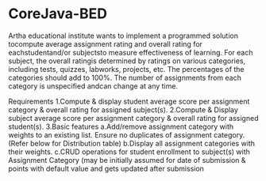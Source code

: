 # CoreJava-BED

Artha educational institute wants to implement a programmed solution tocompute average assignment rating and overall  rating for eachstudentand/or subjectsto measure  effectiveness of learning. For each subject, the overall ratingis determined by ratings on various categories, including tests, quizzes, labworks, projects, etc.  The percentages of the categories should add to 100%. The number of assignments from each category is unspecified andcan change at any time.  

Requirements
1.Compute & display student average score per assignment category & overall  rating for assigned subject(s).
2.Compute & Display subject average score per assignment category & overall rating for assigned student(s).
3.Basic features
  a.Add/remove assignment category with weights to an existing list. Ensure no duplicates of assignment category. (Refer below for Distribution table)
  b.Display all assignment categories with their weights.
  c.CRUD operations for student enrollment to subject(s) with Assignment Category (may be initially  assumed for date of submission  & points with default value and gets updated after submission
